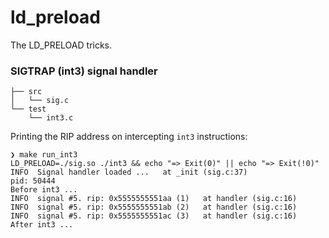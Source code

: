 # ld_preload
The LD_PRELOAD tricks.

### SIGTRAP (int3) signal handler
```
├── src
│   └── sig.c
└── test
    └── int3.c
```

Printing the RIP address on intercepting `int3` instructions:
```
❯ make run_int3
LD_PRELOAD=./sig.so ./int3 && echo "=> Exit(0)" || echo "=> Exit(!0)"
INFO  Signal handler loaded ...   at _init (sig.c:37)
pid: 50444
Before int3 ...
INFO  signal #5. rip: 0x5555555551aa (1)   at handler (sig.c:16)
INFO  signal #5. rip: 0x5555555551ab (2)   at handler (sig.c:16)
INFO  signal #5. rip: 0x5555555551ac (3)   at handler (sig.c:16)
After int3 ...
```

